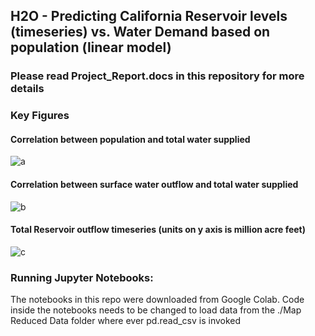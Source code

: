 ## H2O - Predicting California Reservoir levels (timeseries) vs. Water Demand based on population (linear model)
### Please read Project_Report.docs in this repository for more details
### Key Figures

#### Correlation between population and total water supplied
![a](https://raw.githubusercontent.com/manmeet3/CA-Reservoir-Outflow-Prediction/master/Key%20Figures/Pop-vs-Water-Supplied.png)

#### Correlation between surface water outflow and total water supplied
![b](https://raw.githubusercontent.com/manmeet3/CA-Reservoir-Outflow-Prediction/master/Key%20Figures/Surface-Water-Tot-Water_Corr.png)

#### Total Reservoir outflow timeseries (units on y axis is million acre feet)
![c](https://raw.githubusercontent.com/manmeet3/CA-Reservoir-Outflow-Prediction/master/Key%20Figures/CA-tota-reserv-outflow.png)

### Running Jupyter Notebooks:
The notebooks in this repo were downloaded from Google Colab. 
Code inside the notebooks needs to be changed to load data from the ./Map Reduced Data folder where ever pd.read_csv is invoked
